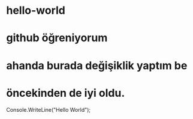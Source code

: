 # hello-world
# github öğreniyorum
# ahanda burada değişiklik yaptım be
# öncekinden de iyi oldu.

Console.WriteLine("Hello World");
